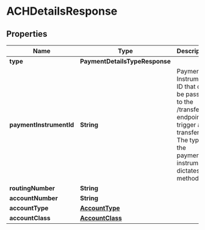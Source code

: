 

# ACHDetailsResponse


## Properties

| Name | Type | Description | Notes |
|------------ | ------------- | ------------- | -------------|
|**type** | **PaymentDetailsTypeResponse** |  |  |
|**paymentInstrumentId** | **String** | Payment Instrument ID that can be passed to the /transfers endpoint to trigger a transfer. The type of the payment instrument dictates the method.  |  |
|**routingNumber** | **String** |  |  |
|**accountNumber** | **String** |  |  |
|**accountType** | [**AccountType**](AccountType.md) |  |  [optional] |
|**accountClass** | [**AccountClass**](AccountClass.md) |  |  [optional] |



